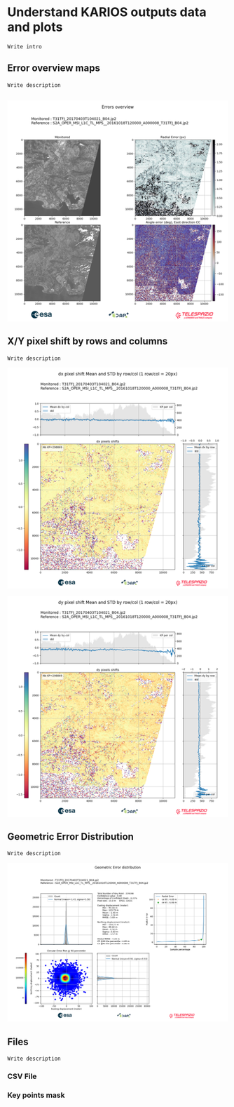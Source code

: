# Understand KARIOS outputs data and plots

```{todo}
Write intro
```

## Error overview maps

```{todo}
Write description
```

```{thumbnail} 01_overview.png
```

![overview](01_overview.png)

## X/Y pixel shift by rows and columns

```{todo}
Write description
```

![dx](02_dx.png)

![dy](03_dy.png)

## Geometric Error Distribution

```{todo}
Write description
```

![geo](04_ce.png)

## Files

```{todo}
Write description
```

### CSV File

### Key points mask
